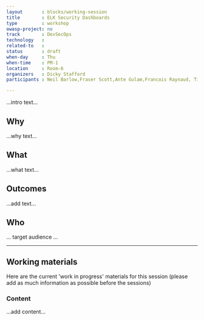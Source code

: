 ```yaml
---
layout       : blocks/working-session
title        : ELK Security Dashboards
type         : workshop
owasp-project: no
track        : DevSecOps
technology   :
related-to   :
status       : draft
when-day     : Thu
when-time    : PM-1
location     : Room-6
organizers   : Dicky Stafford
participants : Neil Barlow,Fraser Scott,Ante Gulam,Francois Raynaud, Timo Pagel, Robert Morschel, Johan Peeters

---
```


...intro text...

## Why

...why text...

## What

...what text...

## Outcomes

...add text...

## Who

... target audience ...

--- 

## Working materials

Here are the current 'work in progress' materials for this session (please add as much information as possible before the sessions)

### Content

...add content...
